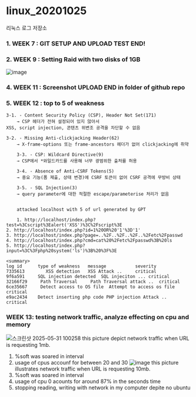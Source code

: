 # linux_20201025
리눅스 로그 저장소

### 1. WEEK 7 : GIT SETUP AND UPLOAD TEST END!
### 2. WEEK 9 : Setting Raid with two disks of 1GB
   ![image](https://github.com/user-attachments/assets/44e0e029-5552-4352-affe-31afa292d12f)

### 4. WEEK 11 : Screenshot UPLOAD END in folder of github repo
### 5. WEEK 12 : top to 5 of weakness

	3-1. - Content Security Policy (CSP), Header Not Set(171)
    	→ CSP 헤더가 전혀 설정되어 있지 않아서
 	XSS, script injection, 콘텐츠 위변조 공격을 차단할 수 없음
 	
 	3-2. - Missing Anti-clickjacking Header(62)
    	→ X-frame-options 또는 frame-ancestors 헤더가 없어 clickjacking에 취약
    	
    	3-3. - CSP: Wildcard Directive(9) 
    	→ CSP에서 *와일드카드를 사용해 너무 광범위한 출처를 허용
    	
    	3-4. - Absence of Anti-CSRF Tokens(5)
     	→ 중요 기능(폼 제출, 상태 변경)에 CSRF 토큰이 없어 CSRF 공격에 무방비 상태
     	
     	3-5. - SQL Injection(3)
        → query parameter에 대한 적절한 escape/parameterise 처리가 없음
        
        
        attacked localhost with 5 of url generated by GPT
        
        1. http://localhost/index.php?test=%3Cscript%3Ealert('XSS')%3C%2Fscript%3E
	2. http://localhost/index.php?id=1%20OR%20'1'%3D'1'
	3. http://localhost/index.php?page=..%2F..%2F..%2F..%2Fetc%2Fpasswd
	4. http://localhost/index.php?cmd=cat%20%2Fetc%2Fpasswd%3B%20ls
	5. http://localhost/index.php?input=%3C%3Fphp%20system('ls')%3B%20%3F%3E

	<summary>
	log id      type of weakness   message           severity
	7335613	       XSS detection   XSS Attack ..     critical
	9f6a591     SQL injection detected  SQL injeciton ... critical
	32166f29     Path Traversal     Path Traversal attack ..  critical
	6ce35667     Detect access to OS file  Attempt to access os file critical
	e9ac2434    Detect inserting php code PHP injection Attack ..   critical
	
### WEEK 13: testing network traffic, analyze effecting on cpu and memory
![스크린샷 2025-05-31 100258](https://github.com/user-attachments/assets/cf92574c-71f6-4b56-8bcb-fb71cae3e3a3)
this picture depict network traffic when URL is requesting 1mb.
 1. %soft was soared in interval
 2. usage of cpus accounf for between 20 and 30
![image](https://github.com/user-attachments/assets/aedc2dd6-9d3f-4fd4-a490-f31770c06787)
this picture illustrates network traffic when URL is requesting 10mb.
 1. %soft was soared in interval
 2. usage of cpu 0 acounts for around 87% in the seconds time
 3. stopping reading, writing with network in my computer depite no ubuntu
